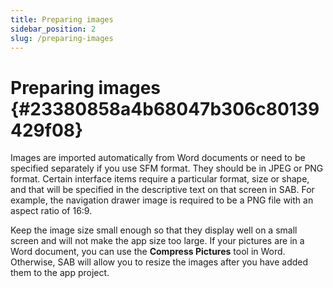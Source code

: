 ```yaml
---
title: Preparing images
sidebar_position: 2
slug: /preparing-images
---
```




# Preparing images {#23380858a4b68047b306c80139429f08}


Images are imported automatically from Word documents or need to be specified separately if you use SFM format. They should be in JPEG or PNG format. Certain interface items require a particular format, size or shape, and that will be specified in the descriptive text on that screen in SAB. For example, the navigation drawer image is required to be a PNG file with an aspect ratio of 16:9.


Keep the image size small enough so that they display well on a small screen and will not make the app size too large. If your pictures are in a Word document, you can use the **Compress Pictures** tool in Word. Otherwise, SAB will allow you to resize the images after you have added them to the app project.

